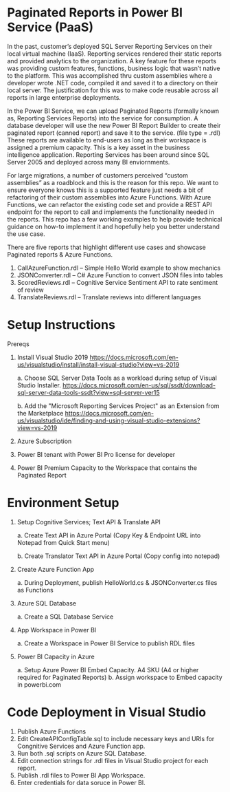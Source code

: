 # Paginated Reports in Power BI Service (PaaS)

In the past, customer’s deployed SQL Server Reporting Services on their local virtual machine (IaaS).  Reporting services rendered their static reports and provided analytics to the organization.  A key feature for these reports was providing custom features, functions, business logic that wasn’t native to the platform.  This was accomplished thru custom assemblies where a developer wrote .NET code, compiled it and saved it to a directory on their local server.  The justification for this was to make code reusable across all reports in large enterprise deployments.  

In the Power BI Service, we can upload Paginated Reports (formally known as, Reporting Services Reports) into the service for consumption.  A database developer will use the new Power BI Report Builder to create their paginated report (canned report) and save it to the service. (file type = .rdl)  These reports are available to end-users as long as their workspace is assigned a premium capacity.  This is a key asset in the business intelligence application.  Reporting Services has been around since SQL Server 2005 and deployed across many BI enviornments.

For large migrations, a number of customers perceived “custom assemblies” as a roadblock and this is the reason for this repo.  We want to ensure everyone knows this is a supported feature just needs a bit of refactoring of their custom assemblies into Azure Functions.  With Azure Functions, we can refactor the existing code set and provide a REST API endpoint for the report to call and implements the functionality needed in the reports.  This repo has a few working examples to help provide technical guidance on how-to implement it and hopefully help you better understand the use case.

There are five reports that highlight different use cases and showcase Paginated reports & Azure Functions.

1.	CallAzureFunction.rdl – Simple Hello World example to show mechanics
2.	JSONConverter.rdl – C# Azure Function to convert JSON files into tables
3.	ScoredReviews.rdl – Cognitive Service Sentiment API to rate sentiment of review
4.	TranslateReviews.rdl – Translate reviews into different languages

# Setup Instructions
Prereqs
1. Install Visual Studio 2019 https://docs.microsoft.com/en-us/visualstudio/install/install-visual-studio?view=vs-2019
    
    a. Choose SQL Server Data Tools as a workload during setup of Visual Studio Installer.  https://docs.microsoft.com/en-us/sql/ssdt/download-sql-server-data-tools-ssdt?view=sql-server-ver15
    
    b. Add the "Microsoft Reporting Services Project" as an Extension from the Marketplace https://docs.microsoft.com/en-us/visualstudio/ide/finding-and-using-visual-studio-extensions?view=vs-2019 
    
2. Azure Subscription 
3. Power BI tenant with Power BI Pro license for developer
4. Power BI Premium Capacity to the Workspace that contains the Paginated Report

# Environment Setup
1. Setup Cognitive Services; Text API & Translate API

    a. Create Text API in Azure Portal (Copy Key & Endpoint URL into Notepad from Quick Start menu)
    
    b. Create Translator Text API in Azure Portal (Copy config into notepad)

2. Create Azure Function App

    a. During Deployment, publish HelloWorld.cs & JSONConverter.cs files as Functions

3. Azure SQL Database
    
    a. Create a SQL Database Service

4. App Workspace in Power BI

    a. Create a Workspace in Power BI Service to publish RDL files

5. Power BI Capacity in Azure

    a. Setup Azure Power BI Embed Capacity. A4 SKU (A4 or higher required for Paginated Reports)
    b. Assign workspace to Embed capacity in powerbi.com

# Code Deployment in Visual Studio
1. Publish Azure Functions
2. Edit CreateAPIConfigTable.sql to include necessary keys and URIs for Congnitive Services and Azure Function app.
4. Run both .sql scripts on Azure SQL Database.
5. Edit connection strings for .rdl files in Visual Studio project for each report.
6. Publish .rdl files to Power BI App Workspace.
7. Enter credentials for data soruce in Power BI.

